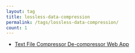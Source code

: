 ```yaml
---
layout: tag
title: lossless-data-compression
permalink: /tags/lossless-data-compression/
count: 1
---
```


- [Text File Compressor De-compressor Web App](https://samirpaulb.github.io/blog-jekyll/posts/text-file-compressor-de-compressor-web-app/)
